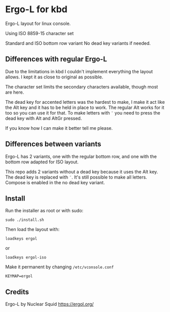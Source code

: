 # Ergo-L for kbd

Ergo-L layout for linux console.

Using ISO 8859-15 character set

Standard and ISO bottom row variant
No dead key variants if needed.

## Differences with regular Ergo-L

Due to the limitations in kbd I couldn't implement everything the layout allows. I kept it as close to original as possible.

The character set limits the secondary characters available, though most are here.

The dead key for accented letters was the hardest to make, I make it act like the Alt key and it has to be held in place to work.
The regular Alt works for it too so you can use it for that.
To make letters with `¨` you need to press the dead key with Alt and AltGr pressed.

If you know how I can make it better tell me please.

## Differences between variants

Ergo-L has 2 variants, one with the regular bottom row, and one with the bottom row adapted for ISO layout.

This repo adds 2 variants without a dead key because it uses the Alt key.
The dead key is replaced with `¨`. It's still possible to make all letters.
Compose is enabled in the no dead key variant.

## Install

Run the installer as root or with sudo:

```
sudo ./install.sh
```

Then load the layout with:

```
loadkeys ergol
```

or

```
loadkeys ergol-iso
```

Make it permanent by changing `/etc/vconsole.conf`

```
KEYMAP=ergol
```

## Credits

Ergo-L by Nuclear Squid
https://ergol.org/
